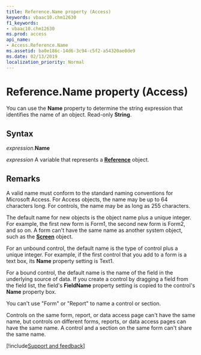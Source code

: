 ```yaml
---
title: Reference.Name property (Access)
keywords: vbaac10.chm12630
f1_keywords:
- vbaac10.chm12630
ms.prod: access
api_name:
- Access.Reference.Name
ms.assetid: ba0e186c-14d6-3c94-c5f2-a54320ae0de9
ms.date: 02/13/2019
localization_priority: Normal
---
```



# Reference.Name property (Access)

You can use the **Name** property to determine the string expression that identifies the name of an object. Read-only **String**.


## Syntax

_expression_.**Name**

_expression_ A variable that represents a **[Reference](Access.Reference.md)** object.


## Remarks

A valid name must conform to the standard naming conventions for Microsoft Access. For Access objects, the name may be up to 64 characters long. For controls, the name may be as long as 255 characters.

The default name for new objects is the object name plus a unique integer. For example, the first new form is Form1, the second new form is Form2, and so on. A form can't have the same name as another system object, such as the **[Screen](Access.Screen.md)** object.

For an unbound control, the default name is the type of control plus a unique integer. For example, if the first control that you add to a form is a text box, its **Name** property setting is Text1.

For a bound control, the default name is the name of the field in the underlying source of data. If you create a control by dragging a field from the field list, the field's **FieldName** property setting is copied to the control's **Name** property box.

You can't use "Form" or "Report" to name a control or section.

Controls on the same form, report, or data access page can't have the same name, but controls on different forms, reports, or data access pages can have the same name. A control and a section on the same form can't share the same name.



[!include[Support and feedback](~/includes/feedback-boilerplate.md)]